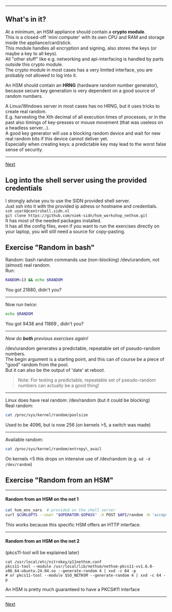 ------------------------------
## What's in it?
At a minimum, an HSM appliance should contain a **crypto module**.  
This is a closed-off 'mini computer' with its own CPU and RAM and
storage inside the appliance/card/stick.  
This module handles all encryption and signing, also stores the keys (or
maybe a key to all keys).  
All "other stuff" like e.g. networking and api-interfacing is handled
by parts outside this crypto module.  
The crypto module in most cases has a very limited interface, you are probably not allowed to log into it.

An HSM should contain an **HRNG** (hardware random number generator),  
because secure key generation is very dependent on a good source of random numbers.

A Linux/Windows server in most cases has no HRNG, but it uses tricks to
create real random.  
E.g. harvesting the Xth decimal of all execution times of processes, or
in the past also timings of key-presses or mouse movement (that was useless on a headless server...).  
A good key generator will use a blocking random device and wait for new
real random bits if this device cannot deliver yet.  
Especially when creating keys: a predictable key may lead to the worst false sense of security.

------------
[Next](https://github.com/niek-sidn/hsm_workshop_nethsm/blob/main/Slide07.md)

## Log into the shell server using the provided credentials
I strongly advise you to use the SIDN provided shell server.  
Just ssh into it with the provided ip adress or hostname and credentials.  
`ssh userX@centrshell.sidn.nl`  
`git clone https://github.com/niek-sidn/hsm_workshop_nethsm.git`  
It has most of the needed packages installed.  
It has all the config files, even if you want to run the exercises directly on your laptop, you will still need a source for copy-pasting.  

## Exercise "Random in bash"
Random: bash random commands use (non-blocking) /dev/urandom, not (almost) real random.\
Run:
```bash
RANDOM=13 && echo $RANDOM
```
You got 21880, didn't you?

---
Now run *twice*:
```bash
echo $RANDOM
```
You got 9438 and 11869 , didn't you?

---
*Now do **both** previous exercises again!*

/dev/urandom generates a predictable, repeatable set of pseudo-random numbers.  
The begin argument is a starting point, and this can of course be a piece of "good" random from the pool.  
But it can also be the output of 'date' at reboot.
> Note: For testing a predictable, repeatable set of pseudo-random numbers can actually be a good thing!

---
Linux does have real random: /dev/random (but it could be blocking)\
Real random:
```bash
cat /proc/sys/kernel/random/poolsize
```
Used to be 4096, but is now 256 (on kernels >5, a switch was made)

---
Available random:
```bash
cat /proc/sys/kernel/random/entropy\_avail
```
On kernels <5 this drops on intensive use of /dev/random (e.g. `od -d /dev/random`)

## Exercise "Random from an HSM"
---
#### Random from an HSM on the net 1  
```bash
cat hsm_env_vars  # provided on the shell server
curl $CURLOPTS --user "$OPERATOR:$OPASS" -X POST $API/random -H 'accept: application/json' -H 'Content-Type: application/json' -d '{ "length": 4 }' | jq -r .random | base64 -d | xxd -p -c 64
```
This works because this specific HSM offers an HTTP interface.

---
#### Random from an HSM on the net 2  
(pkcs11-tool will be explained later)  
```
cat /usr/local/etc/nitrokey/p11nethsm.conf
pkcs11-tool --module /usr/local/lib/nethsm/nethsm-pkcs11-vv1.6.0-x86_64-ubuntu.24.04.so --generate-random 4 | xxd -c 64 -p
# or pkcs11-tool --module $SO_NETHSM --generate-random 4 | xxd -c 64 -p
```
An HSM is pretty much guaranteed to have a PKCS#11 interface

---------------
[Next](https://github.com/niek-sidn/hsm_workshop_nethsm/blob/main/Slide07.md)

